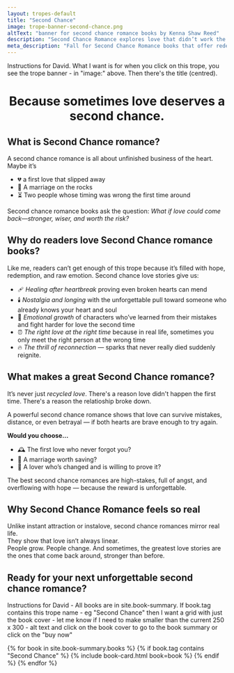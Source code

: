 ```yaml
---
layout: tropes-default
title: "Second Chance"
image: trope-banner-second-chance.png
altText: "banner for second chance romance books by Kenna Shaw Reed"
description: "Second Chance Romance explores love that didn’t work the first time—but might be stronger the second. Rediscover passion, healing, and emotional depth."
meta_description: "Fall for Second Chance Romance books that offer redemption, reconnection, and the hope that love can endure. Perfect for readers who believe in love’s resilience."
---
```


Instructions for David. What I want is for when you click on this trope, you see the trope banner - in "image:" above. Then there's the title (centred). 

<div style="text-align:center;"> <h1><strong>Because sometimes love deserves a second chance.</strong></h1> </div>


## What is Second Chance romance?

A second chance romance is all about unfinished business of the heart. Maybe it’s 
- 💔 a first love that slipped away
- 💍 A marriage on the rocks  
- ⏳ Two people whose timing was wrong the first time around 

Second chance romance books ask the question: _What if love could come back—stronger, wiser, and worth the risk?_

## Why do readers love Second Chance romance books?

Like me, readers can’t get enough of this trope because it’s filled with hope, redemption, and raw emotion. Second chance love stories give us:

- 🩹 _Healing after heartbreak_ proving even broken hearts can mend  
- 🕯️ _Nostalgia and longing_ with the unforgettable pull toward someone who already knows your heart and soul  
- 🌱 _Emotional growth_ of characters who’ve learned from their mistakes and fight harder for love the second time  
- ⏰ _The right love at the right time_ because in real life, sometimes you only meet the right person at the wrong time  
- 🔥 _The thrill of reconnection_ — sparks that never really died suddenly reignite.  

## What makes a great Second Chance romance?

It’s never just _recycled love_. There's a reason love didn't happen the first time. There's a reason the relatioship broke down. 

A powerful second chance romance shows that love can survive mistakes, distance, or even betrayal — if both hearts are brave enough to try again.

**Would you choose…**  
- 🕰️ The first love who never forgot you?  
- 💍 A marriage worth saving?  
- 🔄 A lover who’s changed and is willing to prove it?  

The best second chance romances are high-stakes, full of angst, and overflowing with hope — because the reward is unforgettable.

## Why Second Chance Romance feels so real

Unlike instant attraction or instalove, second chance romances mirror real life.  
They show that love isn’t always linear.  
People grow. People change. And sometimes, the greatest love stories are the ones that come back around, stronger than before.

## Ready for your next unforgettable second chance romance?

Instructions for David - All books are in site.book-summary. If book.tag contains this trope name - eg "Second Chance" then I want a grid with just the book cover - let me know if I need to make smaller than the current 250 x 300 - alt text and click on the book cover to go to the book summary or click on the "buy now" 

<div class="book-grid">
  {% for book in site.book-summary.books %}
    {% if book.tag contains "Second Chance" %}
      {% include book-card.html book=book %}
    {% endif %}
  {% endfor %}
</div>